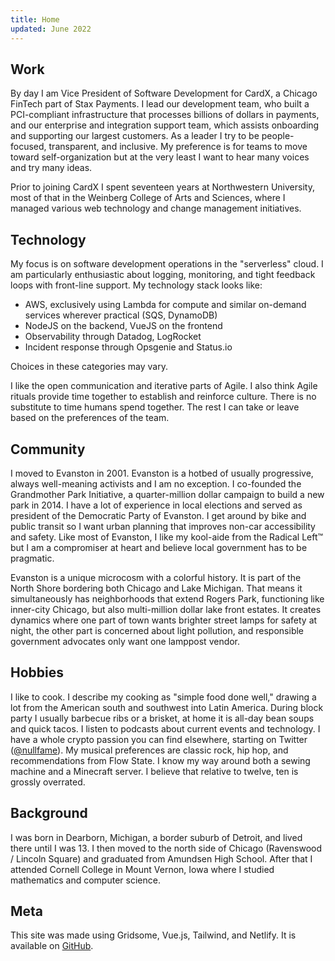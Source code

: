 ```yaml
---
title: Home
updated: June 2022
---
```


## Work

By day I am Vice President of Software Development for CardX, a Chicago FinTech part of Stax Payments.  I lead our development team, who built a PCI-compliant infrastructure that processes billions of dollars in payments, and our enterprise and integration support team, which assists onboarding and supporting our largest customers.  As a leader I try to be people-focused, transparent, and inclusive.  My preference is for teams to move toward self-organization but at the very least I want to hear many voices and try many ideas.

Prior to joining CardX I spent seventeen years at Northwestern University, most of that in the Weinberg College of Arts and Sciences, where I managed various web technology and change management initiatives.

## Technology

My focus is on software development operations in the "serverless" cloud.  I am particularly enthusiastic about logging, monitoring, and tight feedback loops with front-line support.  My technology stack looks like:

* AWS, exclusively using Lambda for compute and similar on-demand services wherever practical (SQS, DynamoDB)
* NodeJS on the backend, VueJS on the frontend
* Observability through Datadog, LogRocket
* Incident response through Opsgenie and Status.io

Choices in these categories may vary.

I like the open communication and iterative parts of Agile.  I also think Agile rituals provide time together to establish and reinforce culture.  There is no substitute to time humans spend together.  The rest I can take or leave based on the preferences of the team.

## Community

I moved to Evanston in 2001.  Evanston is a hotbed of usually progressive, always well-meaning activists and I am no exception.  I co-founded the Grandmother Park Initiative, a quarter-million dollar campaign to build a new park in 2014. I have a lot of experience in local elections and served as president of the Democratic Party of Evanston.  I get around by bike and public transit so I want urban planning that improves non-car accessibility and safety.  Like most of Evanston, I like my kool-aide from the Radical Left™️ but I am a compromiser at heart and believe local government has to be pragmatic.

Evanston is a unique microcosm with a colorful history.  It is part of the North Shore bordering both Chicago and Lake Michigan.  That means it simultaneously has neighborhoods that extend Rogers Park, functioning like inner-city Chicago, but also multi-million dollar lake front estates.  It creates dynamics where one part of town wants brighter street lamps for safety at night, the other part is concerned about light pollution, and responsible government advocates only want one lamppost vendor.

## Hobbies

I like to cook.  I describe my cooking as "simple food done well," drawing a lot from the American south and southwest into Latin America.  During block party I usually barbecue ribs or a brisket, at home it is all-day bean soups and quick tacos.  I listen to podcasts about current events and technology.  I have a whole crypto passion you can find elsewhere, starting on Twitter ([@nullfame](https://twitter.com/nullfame)).  My musical preferences are classic rock, hip hop,  and recommendations from Flow State.  I know my way around both a sewing machine and a Minecraft server.  I believe that relative to twelve, ten is grossly overrated.

## Background

I was born in Dearborn, Michigan, a border suburb of Detroit, and lived there until I was 13.  I then moved to the north side of Chicago (Ravenswood / Lincoln Square) and graduated from Amundsen High School.  After that I attended Cornell College in Mount Vernon, Iowa where I studied mathematics and computer science.

## Meta

This site was made using Gridsome, Vue.js, Tailwind, and Netlify.  It is available on [GitHub](https://github.com/nullfame/www.adamf.in).
